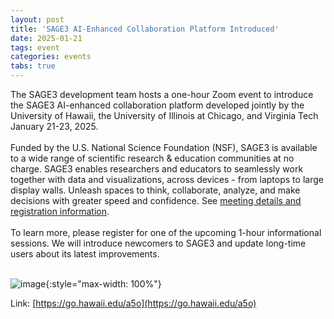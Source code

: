 ```yaml
---
layout: post
title: 'SAGE3 AI-Enhanced Collaboration Platform Introduced'
date: 2025-01-21
tags: event
categories: events
tabs: true
---
```


The SAGE3 development team hosts a one-hour Zoom event to introduce the SAGE3 AI-enhanced collaboration platform developed jointly by the University of Hawaii, the University of Illinois at Chicago, and Virginia Tech January 21-23, 2025.<br><br>
Funded by the U.S. National Science Foundation (NSF), SAGE3 is available to a wide range of scientific research & education communities at no charge. SAGE3 enables researchers and educators to seamlessly work together with data and visualizations, across devices - from laptops to large display walls.  ﻿﻿Unleash spaces to think, collaborate, analyze, and make decisions with greater speed and confidence.  See <a href="https://go.hawaii.edu/a5o">meeting details and registration information</a>.<br><br>
To learn more, please register for one of the upcoming 1-hour informational sessions. We will introduce newcomers to SAGE3 and update long-time users about its latest improvements.<br><br>

![image](https://www.evl.uic.edu/output/originals/sage3_logo-2.jpg-srcw.jpg){:style="max-width: 100%"}


Link: [https://go.hawaii.edu/a5o](https://go.hawaii.edu/a5o)
